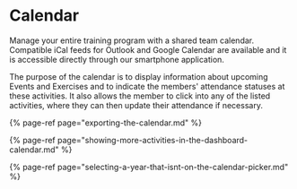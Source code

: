 # Calendar

Manage your entire training program with a shared team calendar. Compatible iCal feeds for Outlook and Google Calendar are available and it is accessible directly through our smartphone application.  
  
The purpose of the calendar is to display information about upcoming Events and Exercises and to indicate the members' attendance statuses at these activities. It also allows the member to click into any of the listed activities, where they can then update their attendance if necessary.

{% page-ref page="exporting-the-calendar.md" %}

{% page-ref page="showing-more-activities-in-the-dashboard-calendar.md" %}

{% page-ref page="selecting-a-year-that-isnt-on-the-calendar-picker.md" %}



